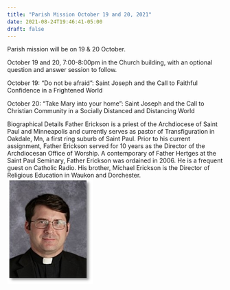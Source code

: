 ```yaml
---
title: "Parish Mission October 19 and 20, 2021"
date: 2021-08-24T19:46:41-05:00
draft: false
---
```

Parish mission will be on 19 & 20 October.
<!--more-->
October 19 and 20, 7:00-8:00pm in the Church building, with an optional question and answer session to follow.

October 19: “Do not be afraid”: Saint Joseph and the Call to Faithful Confidence in a Frightened World

October 20: “Take Mary into your home”: Saint Joseph and the Call to Christian Community in a Socially Distanced and Distancing World

Biographical Details
Father Erickson is a priest of the Archdiocese of Saint Paul and Minneapolis and currently serves as pastor of Transfiguration in Oakdale, Mn, a first ring suburb of Saint Paul. Prior to his current assignment, Father Erickson served for 10 years as the Director of the Archdiocesan Office of Worship. A contemporary of Father Hertges at the Saint Paul Seminary, Father Erickson was ordained in 2006. He is a frequent guest on Catholic Radio. His brother, Michael Erickson is the Director of Religious Education in Waukon and Dorchester.
![Father Erickson](/events/father-erickson.jpg)